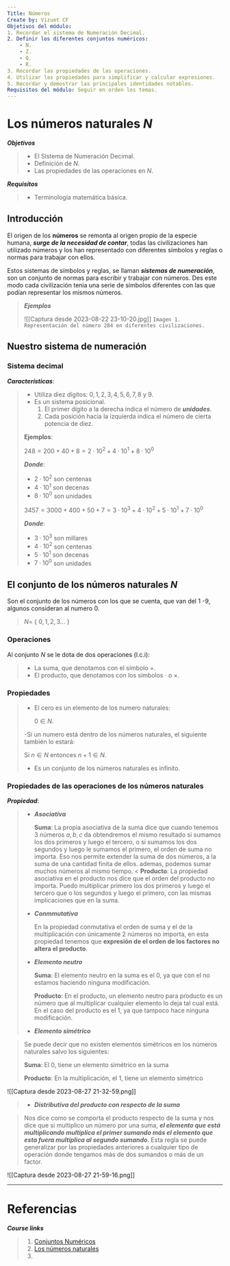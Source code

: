 ```yaml
---
Title: Números
Create by: Vizuet CF
Objetivos del módulo: 
1. Recordar el sistema de Numeración Decimal.
2. Definir los diferentes conjuntos numéricos:
	- N.
	- Z.
	- Q.
	- R.
3. Recordar las propiedades de las operaciones.
4. Utilizar las propiedades para simplificar y calcular expresiones.
5. Recordar y demostrar las principales identidades notables.
Requisitos del módulo: Seguir en orden los temas.
---
```


# Los números naturales $N$

***Objetivos***

> - El Sistema de Numeración Decimal.
> - Definición de $N$.
> - Las propiedades de las operaciones en $N$.

***Requisitos***

> - Terminología matemática básica.

## Introducción

El origen de los **números** se remonta al origen propio de la especie humana, ***surge de la necesidad de contar***, todas las civilizaciones han utilizado números y los han representado con diferentes símbolos y reglas o normas para trabajar con ellos.

Estos sistemas de símbolos y reglas, se llaman ***sistemas de numeración***, son un conjunto de normas para escribir y trabajar con números. Des este modo cada civilización tenia una serie de símbolos diferentes con las que podían representar los mismos números.

> ***Ejemplos***
>
>	![[Captura desde 2023-08-22 23-10-20.jpg]]
>	`Imagen 1. Representación del número 284 en diferentes civilizaciones.`

## Nuestro sistema de numeración

### Sistema decimal

***Características***:

> - Utiliza diez dígitos: $0, 1, 2, 3, 4, 5, 6, 7, 8$ y $9$.
> - Es un sistema posicional.
>	1.  El primer dígito a la derecha indica el número de ***unidades***.
>	2. Cada posición hacia la izquierda indica el número de cierta potencia de diez.
> 
> **Ejemplos**:
> 
> 	$248 = 200+40+8 = 2 · 10^2 +4 · 10^1 +8 · 10^0$
> 	
> 	***Donde***: 
> 	
> 	- $2·10^2$ son centenas
> 	- $4·10^1$ son decenas
> 	- $8·10^0$ son unidades
  >
  >
> 	$3457 = 3000+400+50+7 = 3 · 10^3 +4 · 10^2 +5 · 10^1 +7 · 10^0$
> 	
> 	***Donde***:
> 	
> 	- $3·10^3$ son millares
> 	- $4·10^2$ son centenas
> 	- $5·10^1$ son decenas
> 	- $7·10^0$ son unidades

## El conjunto de los números naturales $N$

Son el conjunto de los números con los que se cuenta, que van del $1$ -$9$, algunos consideran al numero $0$.
> 
>$N=$ { $0,1,2,3 ...$ }

### Operaciones

Al conjunto $N$ se le dota de dos operaciones (l.c.i):

> - La suma, que denotamos con el símbolo $+$.
> - El producto, que denotamos con los símbolos $·$ o $×$.

### Propiedades

>- El cero es un elemento de los numero naturales:
> 	
> 	$0 ∈ N$.
>
>-Si un numero está dentro de los números naturales, el siguiente también lo estará:
> 	
> 	Si $n ∈ N$ entonces $n +1 ∈ N$.
>
>- Es un conjunto de los números naturales es infinito.

### Propiedades de las operaciones de los números naturales

***Propiedad***:

>- ***Asociativa***
> 	
> 	**Suma**: La propia asociativa de la suma dice que cuando tenemos $3$ números $a,b,c$ da obtendremos el mismo resultado si sumamos los dos primeros y luego el tercero, o si sumamos los dos segundos y luego le sumamos el primero, el orden de suma no importa. Eso nos permite extender la suma de dos números, a la suma de una cantidad finita de ellos. ademas, podemos sumar muchos números al mismo tiempo.
<
> 	**Producto**: La propiedad asociativa en el producto nos dice que el orden del producto no importa. Puedo multiplicar primero los dos primeros y luego el tercero que o los segundos y luego el primero, con las mismas implicaciones que en la suma.
>
>- ***Conmmutativa***
> 	
> 	En la propiedad conmutativa el orden de suma y el de la multiplicación con únicamente 2 números no importa, en esta propiedad tenemos que **expresión de el orden de los factores no altera el producto**.
>
>- ***Elemento neutro***
> 	
> 	**Suma**: El elemento neutro en la suma es el $0$, ya que con el no estamos haciendo ninguna modificación.
> 	
> 	**Producto**: En el producto, un elemento neutro para producto es un número que al multiplicar cualquier elemento lo deja tal cual está. En el caso del producto es el 1, ya que tampoco hace ninguna modificación.
>
>- ***Elemento simétrico***

> 	Se puede decir que no existen elementos simétricos en los números naturales salvo los siguientes:
> 	
> 	**Suma**: El $0$, tiene un elemento simétrico en la suma 
> 	
> 	**Producto**: En la multiplicación, el $1$, tiene un elemento simétrico


![[Captura desde 2023-08-27 21-32-59.png]]

> - ***Distributiva del producto con respecto de la suma***

> 	Nos dice como se comporta el producto respecto de la suma y nos dice que si multiplico un número por una suma, ***el elemento que está multiplicando multiplica el primer sumando más el elemento que esta fuera multiplica al segundo sumando***. Esta regla se puede generalizar por las propiedades anteriores a cualquier tipo de operación donde tengamos más de dos sumandos o más de un factor.

![[Captura desde 2023-08-27 21-59-16.png]]

---
# Referencias

***Course links***

> 1. [Conjuntos Numéricos](https://learning.edx.org/course/course-v1:UPValenciaX+BMN101x+1T2023/block-v1:UPValenciaX+BMN101x+1T2023+type@sequential+block@Unidad2Subsection1Sequential1/block-v1:UPValenciaX+BMN101x+1T2023+type@vertical+block@Unidad2Subsection1Vertical1)
> 2. [Los números naturales](https://learning.edx.org/course/course-v1:UPValenciaX+BMN101x+1T2023/block-v1:UPValenciaX+BMN101x+1T2023+type@sequential+block@Unidad2Subsection1Sequential1/block-v1:UPValenciaX+BMN101x+1T2023+type@vertical+block@Unidad2Subsection1Vertical2)
> 3. 